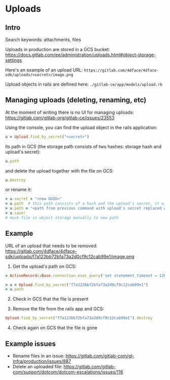 # Uploads #

## Intro ##

Search keywords: attachments, files

Uploads in production are stored in a GCS bucket: https://docs.gitlab.com/ee/administration/uploads.html#object-storage-settings

Here's an example of an upload URL: `https://gitlab.com/4dface/4dface-sdk/uploads/<secret>/image.png`

Upload objects in rails are defined here: `./gitlab-ce/app/models/upload.rb`

## Managing uploads (deleting, renaming, etc) ##

At the moment of writing there is no UI for managing uploads: https://gitlab.com/gitlab-org/gitlab-ce/issues/23553

Using the console, you can find the upload object in the rails application:
```ruby
u = Upload.find_by_secret("<secret>")
```

its path in GCS (the storage path consists of two hashes: storage hash and upload's secret):
```ruby
u.path
```

and delete the upload together with the file on GCS:
```ruby
u.destroy
```

or rename it:
```ruby
> u.secret = "<new GUID>"
> u.path  # this path consists of a hash and the upload's secret, it will be used in the next command
> u.path = "<path from previous command with upload's secret replaced with the newly generated secret>"
> u.save!
# move file in object storage manually to new path
```

## Example ##

URL of an upload that needs to be removed: https://gitlab.com/4dface/4dface-sdk/uploads/f7a123bb72bfa73a2d0cf9c12cab99e1/image.png

1. Get the upload's path on GCS:
```ruby
> ActiveRecord::Base.connection.exec_query('set statement_timeout = 120000')

> u = Upload.find_by_secret("f7a123bb72bfa73a2d0cf9c12cab99e1")
> u.path
```

2. Check in GCS that the file is present

3. Remove the file from the rails app and GCS:
```ruby
Upload.find_by_secret("f7a123bb72bfa73a2d0cf9c12cab99e1").destroy
```

4. Check again on GCS that the file is gone


## Example issues ##

- Rename files in an issue: https://gitlab.com/gitlab-com/gl-infra/production/issues/887
- Delete an uploaded file: https://gitlab.com/gitlab-com/support/dotcom/dotcom-escalations/issues/116

